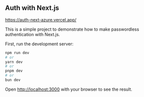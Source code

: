 ## Auth with Next.js

https://auth-next-azure.vercel.app/

This is a simple project to demonstrate how to make passwordless authentication with Next.js.

First, run the development server:

```bash
npm run dev
# or
yarn dev
# or
pnpm dev
# or
bun dev
```

Open [http://localhost:3000](http://localhost:3000) with your browser to see the result.
